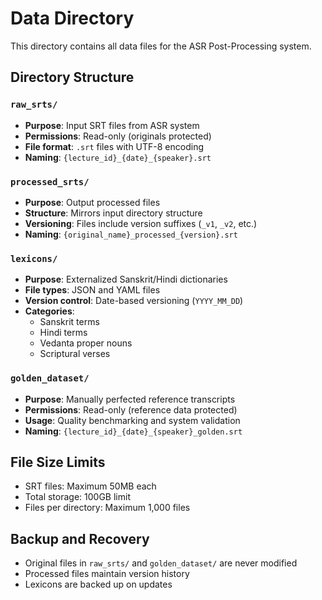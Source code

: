 # Data Directory

This directory contains all data files for the ASR Post-Processing system.

## Directory Structure

### `raw_srts/`
- **Purpose**: Input SRT files from ASR system
- **Permissions**: Read-only (originals protected)
- **File format**: `.srt` files with UTF-8 encoding
- **Naming**: `{lecture_id}_{date}_{speaker}.srt`

### `processed_srts/`
- **Purpose**: Output processed files
- **Structure**: Mirrors input directory structure
- **Versioning**: Files include version suffixes (`_v1`, `_v2`, etc.)
- **Naming**: `{original_name}_processed_{version}.srt`

### `lexicons/`
- **Purpose**: Externalized Sanskrit/Hindi dictionaries
- **File types**: JSON and YAML files
- **Version control**: Date-based versioning (`YYYY_MM_DD`)
- **Categories**:
  - Sanskrit terms
  - Hindi terms  
  - Vedanta proper nouns
  - Scriptural verses

### `golden_dataset/`
- **Purpose**: Manually perfected reference transcripts
- **Permissions**: Read-only (reference data protected)
- **Usage**: Quality benchmarking and system validation
- **Naming**: `{lecture_id}_{date}_{speaker}_golden.srt`

## File Size Limits

- SRT files: Maximum 50MB each
- Total storage: 100GB limit
- Files per directory: Maximum 1,000 files

## Backup and Recovery

- Original files in `raw_srts/` and `golden_dataset/` are never modified
- Processed files maintain version history
- Lexicons are backed up on updates